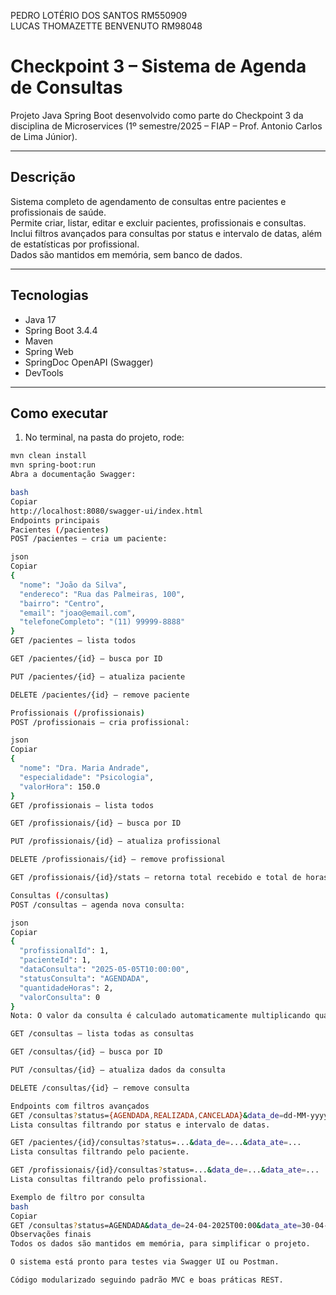 PEDRO LOTÉRIO DOS SANTOS RM550909  
LUCAS THOMAZETTE BENVENUTO RM98048  

# Checkpoint 3 – Sistema de Agenda de Consultas

Projeto Java Spring Boot desenvolvido como parte do Checkpoint 3 da disciplina de Microservices (1º semestre/2025 – FIAP – Prof. Antonio Carlos de Lima Júnior).

---

## Descrição

Sistema completo de agendamento de consultas entre pacientes e profissionais de saúde.  
Permite criar, listar, editar e excluir pacientes, profissionais e consultas.  
Inclui filtros avançados para consultas por status e intervalo de datas, além de estatísticas por profissional.  
Dados são mantidos em memória, sem banco de dados.

---

## Tecnologias

- Java 17  
- Spring Boot 3.4.4  
- Maven  
- Spring Web  
- SpringDoc OpenAPI (Swagger)  
- DevTools  

---

## Como executar

1. No terminal, na pasta do projeto, rode:

```bash
mvn clean install
mvn spring-boot:run
Abra a documentação Swagger:

bash
Copiar
http://localhost:8080/swagger-ui/index.html
Endpoints principais
Pacientes (/pacientes)
POST /pacientes – cria um paciente:

json
Copiar
{
  "nome": "João da Silva",
  "endereco": "Rua das Palmeiras, 100",
  "bairro": "Centro",
  "email": "joao@email.com",
  "telefoneCompleto": "(11) 99999-8888"
}
GET /pacientes – lista todos

GET /pacientes/{id} – busca por ID

PUT /pacientes/{id} – atualiza paciente

DELETE /pacientes/{id} – remove paciente

Profissionais (/profissionais)
POST /profissionais – cria profissional:

json
Copiar
{
  "nome": "Dra. Maria Andrade",
  "especialidade": "Psicologia",
  "valorHora": 150.0
}
GET /profissionais – lista todos

GET /profissionais/{id} – busca por ID

PUT /profissionais/{id} – atualiza profissional

DELETE /profissionais/{id} – remove profissional

GET /profissionais/{id}/stats – retorna total recebido e total de horas do profissional

Consultas (/consultas)
POST /consultas – agenda nova consulta:

json
Copiar
{
  "profissionalId": 1,
  "pacienteId": 1,
  "dataConsulta": "2025-05-05T10:00:00",
  "statusConsulta": "AGENDADA",
  "quantidadeHoras": 2,
  "valorConsulta": 0
}
Nota: O valor da consulta é calculado automaticamente multiplicando quantidadeHoras pelo valorHora do profissional.

GET /consultas – lista todas as consultas

GET /consultas/{id} – busca por ID

PUT /consultas/{id} – atualiza dados da consulta

DELETE /consultas/{id} – remove consulta

Endpoints com filtros avançados
GET /consultas?status={AGENDADA,REALIZADA,CANCELADA}&data_de=dd-MM-yyyy'T'HH:mm&data_ate=dd-MM-yyyy'T'HH:mm
Lista consultas filtrando por status e intervalo de datas.

GET /pacientes/{id}/consultas?status=...&data_de=...&data_ate=...
Lista consultas filtrando pelo paciente.

GET /profissionais/{id}/consultas?status=...&data_de=...&data_ate=...
Lista consultas filtrando pelo profissional.

Exemplo de filtro por consulta
bash
Copiar
GET /consultas?status=AGENDADA&data_de=24-04-2025T00:00&data_ate=30-04-2025T23:59
Observações finais
Todos os dados são mantidos em memória, para simplificar o projeto.

O sistema está pronto para testes via Swagger UI ou Postman.

Código modularizado seguindo padrão MVC e boas práticas REST.
